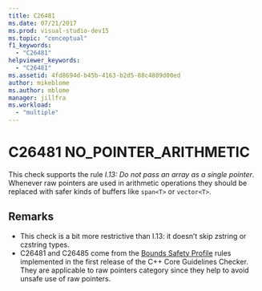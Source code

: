 ```yaml
---
title: C26481
ms.date: 07/21/2017
ms.prod: visual-studio-dev15
ms.topic: "conceptual"
f1_keywords:
  - "C26481"
helpviewer_keywords:
  - "C26481"
ms.assetid: 4fd8694d-b45b-4163-b2d5-88c4889d00ed
author: mikeblome
ms.author: mblome
manager: jillfra
ms.workload:
  - "multiple"
---
```

# C26481 NO_POINTER_ARITHMETIC
This check supports the rule *I.13: Do not pass an array as a single pointer*. Whenever raw pointers are used in arithmetic operations they should be replaced with safer kinds of buffers like `span<T>` or `vector<T>`.

## Remarks
- This check is a bit more restrictive than I.13: it doesn’t skip zstring or czstring types.
- C26481 and C26485 come from the [Bounds Safety Profile](https://github.com/isocpp/CppCoreGuidelines/blob/master/CppCoreGuidelines.md) rules implemented in the first release of the C++ Core Guidelines Checker. They are applicable to raw pointers category since they help to avoid unsafe use of raw pointers.
